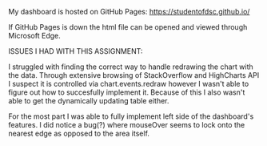 My dashboard is hosted on GitHub Pages: https://studentofdsc.github.io/

If GitHub Pages is down the html file can be opened and viewed through Microsoft Edge.

ISSUES I HAD WITH THIS ASSIGNMENT:

I struggled with finding the correct way to handle redrawing the chart with the data. Through extensive browsing of StackOverflow and HighCharts API I suspect it is controlled
via chart.events.redraw however I wasn't able to figure out how to succesfully implement it. Because of this I also wasn't able to get the dynamically updating table either. 

For the most part I was able to fully implement left side of the dashboard's features. I did notice a bug(?) where mouseOver seems to lock onto the nearest edge as opposed to the area itself.


